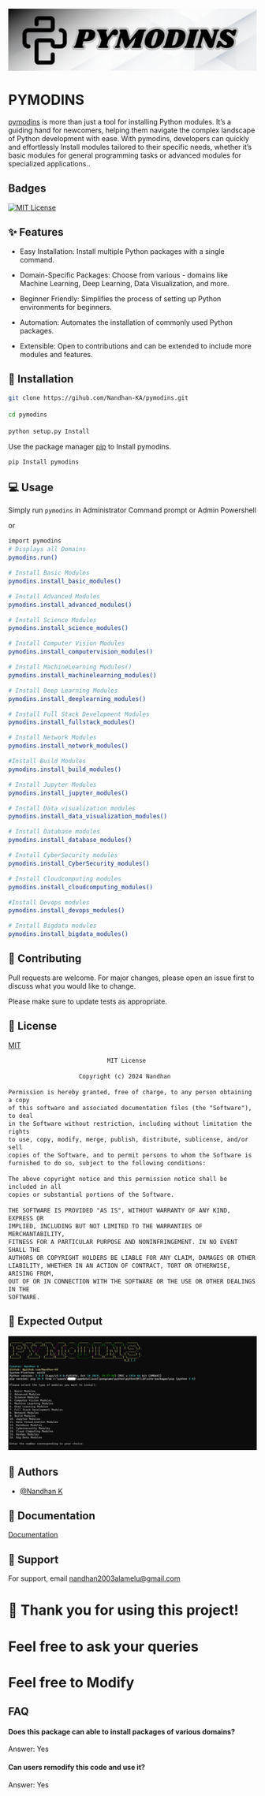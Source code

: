 
![Logo](source/PYMODINS.png)


# PYMODINS

[pymodins](https://github.com/Nandhan-KA/pymodins) is more than just a tool for installing Python modules. It’s a guiding hand for newcomers, helping them navigate the complex landscape of Python development with ease. With pymodins, developers can quickly and effortlessly Install modules tailored to their specific needs, whether it’s basic modules for general programming tasks or advanced modules for specialized applications..


## Badges

[![MIT License](https://img.shields.io/badge/License-MIT-green.svg)](https://choosealicense.com/licenses/mit/)


## ✨ Features

- Easy Installation: Install multiple Python packages with a single command.

- Domain-Specific Packages: Choose from various - domains like Machine Learning, Deep Learning, Data Visualization, and more.

- Beginner Friendly: Simplifies the process of setting up Python environments for beginners.

- Automation: Automates the installation of commonly used Python packages.

- Extensible: Open to contributions and can be extended to include more modules and features.



## 🚀 Installation

```bash
git clone https://gihub.com/Nandhan-KA/pymodins.git

cd pymodins 

python setup.py Install 
```


Use the package manager [pip](https://pip.pypa.io/en/stable/) to Install pymodins.

```bash
pip Install pymodins
```

## 💻 Usage


Simply run ```pymodins``` in Administrator Command prompt or Admin Powershell

  or

```bash 
import pymodins
# Displays all Domains
pymodins.run()
```

```bash
# Install Basic Modules
pymodins.install_basic_modules()
```

```bash 
# Install Advanced Modules
pymodins.install_advanced_modules()
```

```bash 
# Install Science Modules
pymodins.install_science_modules()
```

```bash 
# Install Computer Vision Modules
pymodins.install_computervision_modules()
```

```bash 
# Install MachineLearning Modules()
pymodins.install_machinelearning_modules()
```

```bash 
# Install Deep Learning Modules
pymodins.install_deeplearning_modules()
```

```bash 
# Install Full Stack Development Modules
pymodins.install_fullstack_modules()
```

```bash 
# Install Network Modules
pymodins.install_network_modules()
```

```bash 
#Install Build Modules
pymodins.install_build_modules()
```

```bash 
# Install Jupyter Modules
pymodins.install_jupyter_modules()
```

```bash 
# Install Data visualization modules
pymodins.install_data_visualization_modules()
```

```bash 
# Install Database modules
pymodins.install_database_modules()
```

```bash 
# Install CyberSecurity modules
pymodins.install_CyberSecurity_modules()
```

```bash 
# Install Cloudcomputing modules
pymodins.install_cloudcomputing_modules()
```

```bash 
#Install Devops modules
pymodins.install_devops_modules()
```

```bash 
# Install Bigdata modules
pymodins.install_bigdata_modules()
```


## 🤝 Contributing

Pull requests are welcome. For major changes, please open an issue first
to discuss what you would like to change.

Please make sure to update tests as appropriate.

## 📜 License

[MIT](https://choosealicense.com/licenses/mit/)
```
                            MIT License

                    Copyright (c) 2024 Nandhan

Permission is hereby granted, free of charge, to any person obtaining a copy
of this software and associated documentation files (the "Software"), to deal
in the Software without restriction, including without limitation the rights
to use, copy, modify, merge, publish, distribute, sublicense, and/or sell
copies of the Software, and to permit persons to whom the Software is
furnished to do so, subject to the following conditions:

The above copyright notice and this permission notice shall be included in all
copies or substantial portions of the Software.

THE SOFTWARE IS PROVIDED "AS IS", WITHOUT WARRANTY OF ANY KIND, EXPRESS OR
IMPLIED, INCLUDING BUT NOT LIMITED TO THE WARRANTIES OF MERCHANTABILITY,
FITNESS FOR A PARTICULAR PURPOSE AND NONINFRINGEMENT. IN NO EVENT SHALL THE
AUTHORS OR COPYRIGHT HOLDERS BE LIABLE FOR ANY CLAIM, DAMAGES OR OTHER
LIABILITY, WHETHER IN AN ACTION OF CONTRACT, TORT OR OTHERWISE, ARISING FROM,
OUT OF OR IN CONNECTION WITH THE SOFTWARE OR THE USE OR OTHER DEALINGS IN THE
SOFTWARE.
```

## 🎯 Expected Output
![pymodins](source/run.png)


## 👥 Authors

- [@Nandhan K](https://www.github.com/Nandhan-Ka)


## 📜 Documentation

[Documentation](https://pymodins.readthedocs.io/en/latest/)


## 💬 Support

For support, email  nandhan2003alamelu@gmail.com 

# 🌈 Thank you for using this project!

# Feel free to ask your queries

# Feel free to Modify



## FAQ

#### Does this package can able to install packages of various domains?

Answer: Yes

#### Can users remodify this code and use it? 

Answer: Yes



